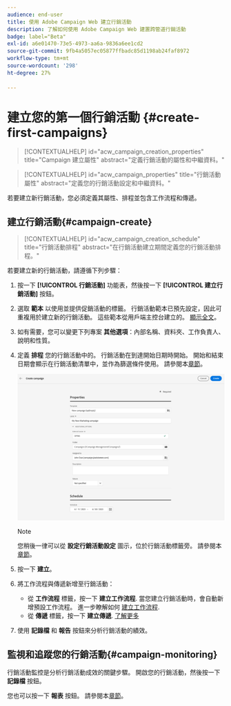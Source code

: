 ```yaml
---
audience: end-user
title: 使用 Adobe Campaign Web 建立行銷活動
description: 了解如何使用 Adobe Campaign Web 建置跨管道行銷活動
badge: label="Beta"
exl-id: a6e01470-73e5-4973-aa6a-9836a6ee1cd2
source-git-commit: 9fb4a5057ec05877ffbadc85d1198ab24faf8972
workflow-type: tm+mt
source-wordcount: '298'
ht-degree: 27%

---
```



# 建立您的第一個行銷活動 {#create-first-campaigns}

>[!CONTEXTUALHELP]
>id="acw_campaign_creation_properties"
>title="Campaign 建立屬性"
>abstract="定義行銷活動的屬性和中繼資料。"

>[!CONTEXTUALHELP]
>id="acw_campaign_properties"
>title="行銷活動屬性"
>abstract="定義您的行銷活動設定和中繼資料。"

若要建立新行銷活動，您必須定義其屬性、排程並包含工作流程和傳遞。

## 建立行銷活動{#campaign-create}

>[!CONTEXTUALHELP]
>id="acw_campaign_creation_schedule"
>title="行銷活動排程"
>abstract="在行銷活動建立期間定義您的行銷活動排程。"

若要建立新的行銷活動，請遵循下列步驟：

1. 按一下 **[!UICONTROL 行銷活動]** 功能表，然後按一下 **[!UICONTROL 建立行銷活動]** 按鈕。
1. 選取 **範本** 以使用並提供促銷活動的標籤。 行銷活動範本已預先設定，因此可重複用於建立新的行銷活動。 這些範本從用戶端主控台建立的。
   [顯示全文](https://experienceleague.adobe.com/docs/campaign/automation/campaign-orchestration/marketing-campaign-templates.html?lang=zh-Hant)。
1. 如有需要，您可以變更下列專案 **其他選項**：內部名稱、資料夾、工作負責人、說明和性質。
1. 定義 **排程** 您的行銷活動中的。 行銷活動在到達開始日期時開始。 開始和結束日期會顯示在行銷活動清單中，並作為篩選條件使用。 請參閱本[章節](manage-campaigns.md#access-campaigns)。

   ![定義您的行銷活動屬性](assets/campaign-properties.png)

   >[!NOTE]
   >
   >您稍後一律可以從 **設定行銷活動設定** 圖示，位於行銷活動標籤旁。 請參閱本[章節](gs-campaigns.md#campaign-dashboard)。

1. 按一下 **建立**。
1. 將工作流程與傳遞新增至行銷活動：

   * 從 **工作流程** 標籤，按一下 **建立工作流程**. 當您建立行銷活動時，會自動新增預設工作流程。 進一步瞭解如何 [建立工作流程](../workflows/create-workflow.md).
   * 從 **傳遞** 標籤，按一下 **建立傳遞**. [了解更多](../msg/gs-messages.md)

1. 使用 **記錄檔** 和 **報告** 按鈕來分析行銷活動的績效。

## 監視和追蹤您的行銷活動{#campaign-monitoring}

行銷活動監控是分析行銷活動成效的關鍵步驟。 開啟您的行銷活動，然後按一下 **記錄檔** 按鈕。

您也可以按一下 **報表** 按鈕。 請參閱本[章節](../reporting/campaign-reports.md)。



<!--
    +++WORKF
++screen
## Create a cross-channel campaign {#cross-channel-campaign}


>[!CONTEXTUALHELP]
>id="acw_campaign_creation_workflow"
>title="Workflow list"
>abstract="List of workflows available for your campaign. Use the 'Create workflow' button to add a workflow in your campaign."

In a cross-channel campaign, a single marketing communication uses different channels. Data is passed between the channels. The customer receives communication through multiple channels based on, for example, their interaction with the previous communication.

-->
<!--
existing campaign: settings button -> properties like when creation
schedule in header


About plans, programs and campaigns
Adobe Campaign allows you to plan marketing campaigns in which you can create and manage different types of activities: emails, SMS messages, push notifications, workflows, landing pages. These campaigns and their contents can be gathered into programs.

The programs and campaigns allow you to regroup and view the different marketing activities that are linked to them.

A program may contain other programs as well as campaigns, workflows, and landing pages. It appears in the timeline and help you organize your marketing activities: you can separate them by country, by brand, by unit, etc.
A campaign enables you to gather all the marketing activities of your choice under a single entity. A campaign may contain emails, SMS, push notifications, direct mails, workflows, and landing pages.
To better organize your marketing plans, Adobe recommends the following hierarchy: Program > Sub-programs > Campaigns > Workflows > Deliveries.

Reports on programs and campaigns allow you to analyze their impact. For example, you can build reports at the campaign level to aggregate data on all deliveries contained in that campaign.

Related topics:

Timeline
About dynamic reports
Creating a campaign
In programs and sub-programs, you can add campaigns. Campaigns can contain marketing activities such as emails, SMS, push notifications, workflows, and landing pages.

From the Adobe Campaign home page, select the Programs & Campaigns card and access a program or sub-program.

Click on the Create button and select Campaign.

In the Creation mode screen, select a campaign type.



The campaign types available are based on templates defined in Resources > Templates > Campaign templates. For more on this, refer to the Managing templates section.

In the Properties screen, enter the name and ID of the campaign.

Select a start and end date to your campaign. These dates only apply to the campaign itself.



Click on Create to confirm the creation of the campaign.

The campaign is created and displayed. Use the Create button to add marketing activities to your campaign.

NOTE
Depending on your license agreement, you may access only some of these activities.

You can also create a campaign from the marketing activity list. You can choose to link the marketing activity to a parent program or sub-program via the properties window of the campaign.


Programs and campaigns icons and statuses
Each program and each campaign in the list has a visual symbol and an icon whose color indicates the execution status. This status depends on the validity period of the program or the campaign.

Gray: the program/campaign has not yet started - Editing status.
Blue: the program/campaign is in progress - In progress status.
Green: the program/campaign has finished - Finished status. By default, the current date is automatically shown as the validity start date and the end date is calculated according to the start date (D+186 days). You can change these dates in the program or campaign properties.


Business.Adobe.com resources
-->
